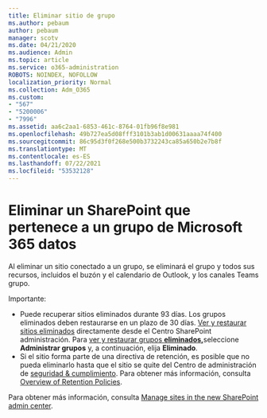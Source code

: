 ```yaml
---
title: Eliminar sitio de grupo
ms.author: pebaum
author: pebaum
manager: scotv
ms.date: 04/21/2020
ms.audience: Admin
ms.topic: article
ms.service: o365-administration
ROBOTS: NOINDEX, NOFOLLOW
localization_priority: Normal
ms.collection: Adm_O365
ms.custom:
- "567"
- "5200006"
- "7996"
ms.assetid: aa6c2aa1-6853-461c-8764-01fb96f8e981
ms.openlocfilehash: 49b727ea5d08fff3101b3ab1d00631aaaa74f400
ms.sourcegitcommit: 86c95d3f0f268e500b3732243ca85a650b2e7b8f
ms.translationtype: MT
ms.contentlocale: es-ES
ms.lasthandoff: 07/22/2021
ms.locfileid: "53532128"
---
```

# <a name="delete-a-sharepoint-site-that-belongs-to-a-microsoft-365-group"></a>Eliminar un SharePoint que pertenece a un grupo de Microsoft 365 datos

Al eliminar un sitio conectado a un grupo, se eliminará el grupo y todos sus recursos, incluidos el buzón y el calendario de Outlook, y los canales Teams grupo.
  
Importante:

- Puede recuperar sitios eliminados durante 93 días. Los grupos eliminados deben restaurarse en un plazo de 30 días. [Ver y restaurar sitios eliminados](https://admin.microsoft.com/sharepoint?page=recyclebin&modern=true) directamente desde el Centro SharePoint administración. Para [ver y restaurar grupos **eliminados,**](https://admin.microsoft.com/Adminportal/Home?source=applauncher#/deletedgroups)seleccione **Administrar grupos** y, a continuación, elija **Eliminado**.
- Si el sitio forma parte de una directiva de retención, es posible que no pueda eliminarlo hasta que el sitio se quite del Centro de administración de [seguridad & cumplimiento](https://protection.office.com/?rfr=AdminCenter#/retention). Para obtener más información, consulta [Overview of Retention Policies](/microsoft-365/compliance/retention-policies).
  
Para obtener más información, consulta [Manage sites in the new SharePoint admin center](/sharepoint/manage-sites-in-new-admin-center).
